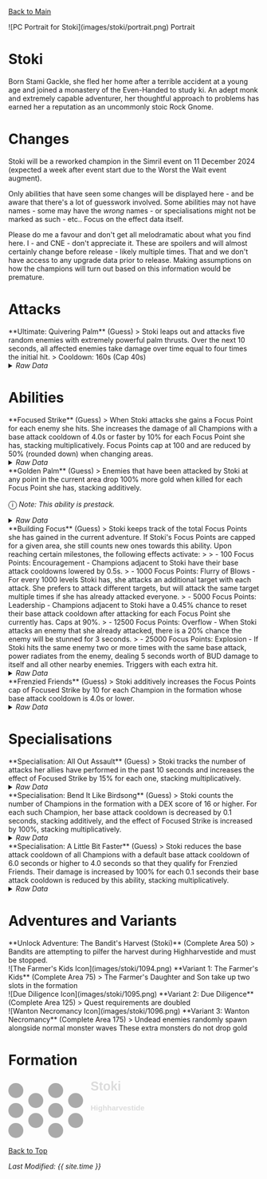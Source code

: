[Back to Main](index.md)

<span class="championPortraitsRow">
    <span class="championPortraitsColumn">
        <span class="championPortraitsImage">
            ![PC Portrait for Stoki](images/stoki/portrait.png)
        </span>
        <span>
        Portrait
        </span>
    </span>
</span>

# Stoki

Born Stami Gackle, she fled her home after a terrible accident at a young age and joined a monastery of the Even-Handed to study ki. An adept monk and extremely capable adventurer, her thoughtful approach to problems has earned her a reputation as an uncommonly stoic Rock Gnome.

# Changes

Stoki will be a reworked champion in the Simril event on 11 December 2024 (expected a week after event start due to the Worst the Wait event augment).

Only abilities that have seen some changes will be displayed here - and be aware that there's a lot of guesswork involved. Some abilities may not have names - some may have the *wrong* names - or specialisations might not be marked as such - etc.. Focus on the effect data itself.

Please do me a favour and don't get all melodramatic about what you find here. I - and CNE - don't appreciate it. These are spoilers and will almost certainly change before release - likely multiple times. That and we don't have access to any upgrade data prior to release. Making assumptions on how the champions will turn out based on this information would be premature.

# Attacks

<div markdown="1" class="abilityBorder"><div markdown="1" class="abilityBorderInner">
**Ultimate: Quivering Palm** (Guess)
> Stoki leaps out and attacks five random enemies with extremely powerful palm thrusts. Over the next 10 seconds, all affected enemies take damage over time equal to four times the initial hit.  
> Cooldown: 160s (Cap 40s)
<details><summary><em>Raw Data</em></summary>
<p>
<pre>
{
    "id": 823,
    "name": "Quivering Palm",
    "description": "Stoki attacks five random enemies dealing damage over time.",
    "long_description": "Stoki leaps out and attacks five random enemies with extremely powerful palm thrusts. Over the next 10 seconds, all affected enemies take damage over time equal to four times the initial hit.",
    "graphic_id": 1117,
    "target": "random",
    "num_targets": 5,
    "aoe_radius": 0,
    "damage_modifier": 0.025,
    "cooldown": 160,
    "animations": [
        {
            "type": "melee_attack",
            "animation": "split_sequence_multi_target",
            "shake_on_hit": 0.1,
            "damage_over_time": {
                "percent": 4,
                "time": 10,
                "tick_time": 1,
                "pop_damage": true,
                "damage_is_additional": true
            },
            "sequences": [
                {
                    "start_frame": 0,
                    "damage_frame": 20,
                    "end_frame": 25,
                    "sound_frames": {
                        "2": 174
                    },
                    "target_offset_x": -70
                }
            ]
        }
    ],
    "tags": [
        "melee",
        "ultimate"
    ],
    "damage_types": [
        "melee"
    ]
}
</pre>
</p>
</details>
</div></div>

# Abilities

<div markdown="1" class="abilityBorder"><div markdown="1" class="abilityBorderInner">
**Focused Strike** (Guess)
> When Stoki attacks she gains a Focus Point for each enemy she hits. She increases the damage of all Champions with a base attack cooldown of 4.0s or faster by 10% for each Focus Point she has, stacking multiplicatively. Focus Points cap at 100 and are reduced by 50% (rounded down) when changing areas.
<details><summary><em>Raw Data</em></summary>
<p>
<pre>
{
    "id": 2147,
    "flavour_text": "",
    "description": {
        "desc": "When Stoki attacks she gains a Focus Point for each enemy she hits. She increases the damage of all Champions with a base attack cooldown of 4.0s or faster by $amount% for each Focus Point she has, stacking multiplicatively. Focus Points cap at $(amount___3) and are reduced by 50% (rounded down) when changing areas.",
        "post": {
            "conditions": [
                {
                    "condition": "not static_desc",
                    "desc": "^^Focus Points: $(stat_value stoki_focus_points 1 none)"
                }
            ]
        }
    },
    "effect_keys": [
        {
            "effect_string": "pre_stack,10",
            "skip_effect_key_desc": true
        },
        {
            "effect_string": "hero_dps_multiplier_mult,0",
            "amount_expr": "upgrade_amount(16052,0)",
            "amount_func": "mult",
            "stack_func": "get_stat",
            "instance_stat": true,
            "stat": "stoki_focus_points",
            "targets": [
                "all"
            ],
            "filter_targets": [
                {
                    "type": "hero_expr",
                    "hero_expr": "base_attack_cooldown<=4"
                }
            ],
            "amount_updated_listeners": [
                "slot_changed",
                "base_attack_cooldown_changed"
            ],
            "retarget_when_base_attack_cooldown_changed": true,
            "stacks_multiply": true,
            "use_computed_amount_for_description": true,
            "show_bonus": true,
            "show_stacks": false,
            "stack_title": "Focus Points",
            "hide_stack_description": true,
            "off_when_benched": true
        },
        {
            "effect_string": "stoki_focus_point_max,100",
            "skip_effect_key_desc": true
        },
        {
            "effect_string": "expression_on_trigger,owner_attack_single_hit",
            "per_trigger_expr": "SetSaveStat(`stoki_focus_points`, true, min(GetSaveStat(`stoki_focus_points`, true)+trigger_count,GetUpgradeAmount(16052,2)))",
            "skip_effect_key_desc": true
        },
        {
            "effect_string": "expression_on_trigger,owner_attack_single_hit",
            "per_trigger_expr": "AppendToSaveStat(`stoki_focus_points_this_adventure`, true, 1)",
            "skip_effect_key_desc": true
        },
        {
            "effect_string": "expression_on_trigger,area_changed",
            "reduction_mod": 0.5,
            "per_trigger_expr": "SetSaveStat(`stoki_focus_points`, true, floor(GetSaveStat(`stoki_focus_points`, true)* reduction_mod))"
        },
        {
            "effect_string": "expression_on_trigger,owner_attack_single_hit",
            "per_trigger_expr": "SetSaveStat(`stoki_focus_points_this_adventure_server`, false, max(GetSaveStat(`stoki_focus_points_this_adventure`, true), GetSaveStat(`stoki_focus_points_this_adventure_server`, false)))",
            "skip_effect_key_desc": true
        },
        {
            "effect_string": "expression_on_trigger,adventure_reset",
            "per_trigger_expr": "SetSaveStat(`stoki_focus_points_this_adventure`, true, 0)",
            "skip_effect_key_desc": true
        }
    ],
    "requirements": "",
    "graphic_id": 5880,
    "large_graphic_id": 5881,
    "properties": {
        "is_formation_ability": true,
        "formation_circle_icon": true,
        "owner_use_outgoing_description": true,
        "indexed_effect_properties": true,
        "per_effect_index_bonuses": true,
        "default_bonus_index": 1
    }
}
</pre>
</p>
</details>
</div></div>

<div markdown="1" class="abilityBorder"><div markdown="1" class="abilityBorderInner">
**Golden Palm** (Guess)
> Enemies that have been attacked by Stoki at any point in the current area drop 100% more gold when killed for each Focus Point she has, stacking additively.

<span style="font-size:1.2em;">ⓘ</span> *Note: This ability is prestack.*
<details><summary><em>Raw Data</em></summary>
<p>
<pre>
{
    "id": 2148,
    "flavour_text": "",
    "description": {
        "desc": "Enemies that have been attacked by Stoki at any point in the current area drop 100% more gold when killed for each Focus Point she has, stacking additively."
    },
    "effect_keys": [
        {
            "effect_string": "pre_stack,100",
            "skip_effect_key_desc": true
        },
        {
            "effect_string": "gold_buff_amount,0",
            "amount_expr": "upgrade_amount(16053,0)",
            "amount_func": "add",
            "stack_func": "get_stat",
            "instance_stat": true,
            "stat": "stoki_focus_points",
            "amount_updated_listeners": [
                "stacks_changed"
            ],
            "changing_stack_upgade_ids": [
                16052
            ],
            "use_computed_amount_for_description": true,
            "show_bonus": true
        },
        {
            "effect_string": "stoki_golden_palm",
            "off_when_benched": true,
            "broadcast_name": "stoki_debuffs_monster",
            "debuff_before_damage": false,
            "debuff_on_attack_animation": true,
            "debuff_max_stacks": 1,
            "debuffing_attack_ids": [
                42,
                823
            ],
            "debuff_effects": [
                {
                    "effect_string": "increase_monster_gold,0",
                    "amount_expr": "upgrade_amount(16053,1)",
                    "active_graphic_id": 25075,
                    "active_graphic_y": -30,
                    "overlay_play_mode": "stopped",
                    "bottom": true,
                    "stacks_on_reapply": false,
                    "manual_stacking": true,
                    "max_stacks": 1,
                    "use_collection_source": false,
                    "stack_across_effects": false,
                    "update_expression_on_amount_changed": true,
                    "amount_updated_listeners": [
                        "stat_changed,stoki_focus_points"
                    ]
                }
            ]
        }
    ],
    "requirements": "",
    "graphic_id": 5876,
    "large_graphic_id": 5877,
    "properties": {
        "is_formation_ability": true,
        "formation_circle_icon": false,
        "owner_use_outgoing_description": true,
        "indexed_effect_properties": true,
        "per_effect_index_bonuses": true,
        "default_bonus_index": 0,
        "retain_on_slot_changed": true
    }
}
</pre>
</p>
</details>
</div></div>

<div markdown="1" class="abilityBorder"><div markdown="1" class="abilityBorderInner">
**Building Focus** (Guess)
> Stoki keeps track of the total Focus Points she has gained in the current adventure. If Stoki's Focus Points are capped for a given area, she still counts new ones towards this ability. Upon reaching certain milestones, the following effects activate:  
>   
> - 100 Focus Points: Encouragement - Champions adjacent to Stoki have their base attack cooldowns lowered by 0.5s.  
> - 1000 Focus Points: Flurry of Blows - For every 1000 levels Stoki has, she attacks an additional target with each attack. She prefers to attack different targets, but will attack the same target multiple times if she has already attacked everyone.  
> - 5000 Focus Points: Leadership - Champions adjacent to Stoki have a 0.45% chance to reset their base attack cooldown after attacking for each Focus Point she currently has. Caps at 90%.  
> - 12500 Focus Points: Overflow - When Stoki attacks an enemy that she already attacked, there is a 20% chance the enemy will be stunned for 3 seconds.  
> - 25000 Focus Points: Explosion - If Stoki hits the same enemy two or more times with the same base attack, power radiates from the enemy, dealing 5 seconds worth of BUD damage to itself and all other nearby enemies. Triggers with each extra hit.
<details><summary><em>Raw Data</em></summary>
<p>
<pre>
{
    "id": 2149,
    "flavour_text": "",
    "description": {
        "desc": "Stoki keeps track of the total Focus Points she has gained in the current adventure. If Stoki's Focus Points are capped for a given area, she still counts new ones towards this ability. Upon reaching certain milestones, the following effects activate:^^- 100 Focus Points: Encouragement - Champions adjacent to Stoki have their base attack cooldowns lowered by $(amount___2)s.^- 1000 Focus Points: Flurry of Blows - For every 1000 levels Stoki has, she attacks an additional target with each attack. She prefers to attack different targets, but will attack the same target multiple times if she has already attacked everyone.^- 5000 Focus Points: Leadership - Champions adjacent to Stoki have a 0.45% chance to reset their base attack cooldown after attacking for each Focus Point she currently has. Caps at 90%.^- 12500 Focus Points: Overflow - When Stoki attacks an enemy that she already attacked, there is a $amount___5% chance the enemy will be stunned for $stun_duration___5 seconds.^- 25000 Focus Points: Explosion - If Stoki hits the same enemy two or more times with the same base attack, power radiates from the enemy, dealing $seconds_of_bud___6 seconds worth of BUD damage to itself and all other nearby enemies. Triggers with each extra hit."
    },
    "effect_keys": [
        {
            "effect_string": "apply_effects_at_stacks",
            "show_description": false,
            "apply_effect_stack_amounts": [
                100,
                1000,
                5000,
                12500,
                25000
            ],
            "show_stacks": true,
            "stacks_are_bonus": false,
            "stacks_from_amount_func": "get_stat",
            "instance_stat": true,
            "stat": "stoki_focus_points_this_adventure",
            "amount_updated_listeners": [
                "stat_changed,stoki_focus_points_this_adventure"
            ],
            "off_when_benched": true,
            "active_effect_key_description_prepender": "- ",
            "active_effect_key_description_joiner": "^",
            "stack_title": "Focus Points Gained This Adventure"
        },
        {
            "effect_string": "reduce_attack_cooldown,0.5",
            "targets": [
                "adj"
            ],
            "apply_manually": true,
            "off_when_benched": true,
            "outgoing_buffs": false,
            "override_key_desc": "Encouragement - Champions adjacent to Stoki have their base attack cooldowns lowered by $(amount)s.",
            "show_bonus": false,
            "show_stacks": false
        },
        {
            "effect_string": "add_attack_targets,1",
            "amount_func": "add",
            "stack_func": "per_hero_attribute",
            "per_hero_expr": "as_int(hero_id==109) * floor(hero_level/1000)",
            "amount_updated_listeners": [
                "hero_level_changed"
            ],
            "apply_manually": true,
            "off_when_benched": true,
            "outgoing_buffs": false,
            "override_key_desc": "Flurry of Blows - For every 1000 levels Stoki has, she attacks an additional target with each attack. She prefers to attack different targets, but will attack the same target multiple times if she has already attacked everyone.^Bonus Attack Targets: $amount",
            "use_computed_amount_for_description": true,
            "show_bonus": false,
            "show_stacks": false
        },
        {
            "effect_string": "chance_on_attack_to_reset_attack_cooldown,0.45",
            "targets": [
                "adj"
            ],
            "attack_type": "base_attack",
            "apply_manually": true,
            "off_when_benched": true,
            "outgoing_buffs": false,
            "amount_func": "add",
            "stack_func": "get_stat",
            "instance_stat": true,
            "stat": "stoki_focus_points",
            "effect_cap": 90,
            "override_key_desc": "Leadership - Champions adjacent to Stoki have a $amount% chance to reset their base attack cooldown after attacking. Caps at 90%.",
            "use_computed_amount_for_description": true,
            "show_bonus": false,
            "show_stacks": false
        },
        {
            "effect_string": "stoki_chance_stun_on_repeat_attack,20",
            "stun_duration": 3,
            "apply_manually": true,
            "off_when_benched": true,
            "override_key_desc": "Overflow - When Stoki attacks an enemy that she already attacked, there is a $amount% chance the enemy will be stunned for $stun_duration seconds.",
            "show_bonus": false,
            "show_stacks": false
        },
        {
            "effect_string": "stoki_bud_damage_on_repeat_attack",
            "radius": 100,
            "seconds_of_bud": 5,
            "apply_manually": true,
            "off_when_benched": true,
            "override_key_desc": "Explosion - If Stoki hits the same enemy two or more times with the same base attack, power radiates from the enemy, dealing $seconds_of_bud seconds worth of BUD damage to itself and all other nearby enemies. Triggers with each extra hit.",
            "show_bonus": false,
            "show_stacks": false
        }
    ],
    "requirements": "",
    "graphic_id": 25052,
    "large_graphic_id": 25046,
    "properties": {
        "is_formation_ability": true,
        "formation_circle_icon": true,
        "owner_use_outgoing_description": false,
        "indexed_effect_properties": true,
        "per_effect_index_bonuses": true,
        "default_bonus_index": 0,
        "is_buff_incoming_formation_abilities_target": false
    }
}
</pre>
</p>
</details>
</div></div>

<div markdown="1" class="abilityBorder"><div markdown="1" class="abilityBorderInner">
**Frenzied Friends** (Guess)
> Stoki additively increases the Focus Points cap of Focused Strike by 10 for each Champion in the formation whose base attack cooldown is 4.0s or lower.
<details><summary><em>Raw Data</em></summary>
<p>
<pre>
{
    "id": 2150,
    "flavour_text": "",
    "description": {
        "desc": "Stoki additively increases the Focus Points cap of Focused Strike by 10 for each Champion in the formation whose base attack cooldown is 4.0s or lower."
    },
    "effect_keys": [
        {
            "effect_string": "buff_upgrade,10,16052,2",
            "amount_func": "add",
            "stack_func": "per_hero_attribute",
            "per_hero_expr": "base_attack_cooldown<=4",
            "amount_updated_listeners": [
                "slot_changed",
                "base_attack_cooldown_changed"
            ],
            "use_computed_amount_for_description": true,
            "show_bonus": true,
            "percent_values": false,
            "off_when_benched": true
        }
    ],
    "requirements": "",
    "graphic_id": 25053,
    "large_graphic_id": 25047,
    "properties": {
        "is_formation_ability": true,
        "formation_circle_icon": false,
        "owner_use_outgoing_description": true,
        "indexed_effect_properties": true,
        "per_effect_index_bonuses": true,
        "default_bonus_index": 0
    }
}
</pre>
</p>
</details>
</div></div>

# Specialisations

<div markdown="1" class="abilityBorder"><div markdown="1" class="abilityBorderInner">
**Specialisation: All Out Assault** (Guess)
> Stoki tracks the number of attacks her allies have performed in the past 10 seconds and increases the effect of Focused Strike by 15% for each one, stacking multiplicatively.
<details><summary><em>Raw Data</em></summary>
<p>
<pre>
{
    "id": 2151,
    "flavour_text": "",
    "description": {
        "desc": "Stoki tracks the number of attacks her allies have performed in the past 10 seconds and increases the effect of Focused Strike by 15% for each one, stacking multiplicatively."
    },
    "effect_keys": [
        {
            "effect_string": "pre_stack,15",
            "skip_effect_key_desc": true
        },
        {
            "effect_string": "buff_upgrade,0,16052,1",
            "amount_expr": "upgrade_amount(16056,0)",
            "stacks_on_trigger": "will_stack_manually",
            "stacks_multiply": true,
            "show_bonus": true,
            "show_stacks": true,
            "off_when_benched": true
        },
        {
            "effect_string": "stoki_all_out_assault",
            "dps_buff_effect_key_index": 1
        }
    ],
    "requirements": "",
    "graphic_id": 25058,
    "large_graphic_id": 25058,
    "properties": {
        "is_formation_ability": true,
        "formation_circle_icon": false,
        "owner_use_outgoing_description": true,
        "indexed_effect_properties": true,
        "per_effect_index_bonuses": true,
        "default_bonus_index": 1
    }
}
</pre>
</p>
</details>
</div></div>

<div markdown="1" class="abilityBorder"><div markdown="1" class="abilityBorderInner">
**Specialisation: Bend It Like Birdsong** (Guess)
> Stoki counts the number of Champions in the formation with a DEX score of 16 or higher. For each such Champion, her base attack cooldown is decreased by 0.1 seconds, stacking additively, and the effect of Focused Strike is increased by 100%, stacking multiplicatively.
<details><summary><em>Raw Data</em></summary>
<p>
<pre>
{
    "id": 2152,
    "flavour_text": "",
    "description": {
        "desc": "Stoki counts the number of Champions in the formation with a DEX score of 16 or higher. For each such Champion, her base attack cooldown is decreased by 0.1 seconds, stacking additively, and the effect of Focused Strike is increased by 100%, stacking multiplicatively."
    },
    "effect_keys": [
        {
            "effect_string": "reduce_attack_cooldown,0.1",
            "amount_func": "add",
            "stack_func": "per_hero_attribute",
            "per_hero_expr": "GetStat(`Dex`)>=16",
            "amount_updated_listeners": [
                "slot_changed",
                "ability_score_changed"
            ],
            "use_computed_amount_for_description": true,
            "replace_bonus_with_current_value": true,
            "show_bonus": true,
            "show_stacks": true,
            "off_when_benched": true
        },
        {
            "effect_string": "buff_upgrade,100,16052,1",
            "amount_func": "mult",
            "stack_func": "per_hero_attribute",
            "per_hero_expr": "GetStat(`Dex`)>=16",
            "amount_updated_listeners": [
                "slot_changed",
                "ability_score_changed"
            ],
            "use_computed_amount_for_description": true,
            "show_bonus": true,
            "off_when_benched": true
        }
    ],
    "requirements": "",
    "graphic_id": 25059,
    "large_graphic_id": 25059,
    "properties": {
        "is_formation_ability": true,
        "formation_circle_icon": false,
        "owner_use_outgoing_description": true,
        "indexed_effect_properties": true,
        "per_effect_index_bonuses": true,
        "default_bonus_index": 0,
        "spec_option_post_apply_info": "Champions in Formation Targeted: $num_stacks"
    }
}
</pre>
</p>
</details>
</div></div>

<div markdown="1" class="abilityBorder"><div markdown="1" class="abilityBorderInner">
**Specialisation: A Little Bit Faster** (Guess)
> Stoki reduces the base attack cooldown of all Champions with a default base attack cooldown of 6.0 seconds or higher to 4.0 seconds so that they qualify for Frenzied Friends. Their damage is increased by 100% for each 0.1 seconds their base attack cooldown is reduced by this ability, stacking multiplicatively.
<details><summary><em>Raw Data</em></summary>
<p>
<pre>
{
    "id": 2153,
    "flavour_text": "",
    "description": {
        "desc": "Stoki reduces the base attack cooldown of all Champions with a default base attack cooldown of 6.0 seconds or higher to 4.0 seconds so that they qualify for Frenzied Friends. Their damage is increased by 100% for each 0.1 seconds their base attack cooldown is reduced by this ability, stacking multiplicatively."
    },
    "effect_keys": [
        {
            "effect_string": "buff_incoming_effect_by_expr",
            "effect_id": 2153,
            "effect_index": 2,
            "buff_amount": 100,
            "hero_expr": "max(0, sign(default_base_attack_cooldown-5.99)) * pow((1+(buff_amount/100)), (default_base_attack_cooldown-4)*10)",
            "targets": [
                "all"
            ],
            "filter_targets": [
                {
                    "type": "hero_expr",
                    "hero_expr": "default_base_attack_cooldown>= 6"
                }
            ],
            "amount_updated_listeners": [
                "slot_changed"
            ],
            "skip_effect_key_desc": true,
            "off_when_benched": false
        },
        {
            "effect_string": "buff_incoming_effect_by_expr",
            "effect_id": 2153,
            "effect_index": 3,
            "hero_expr": "max(0, sign(default_base_attack_cooldown-5.99)) * (default_base_attack_cooldown-4)*10",
            "targets": [
                "all"
            ],
            "filter_targets": [
                {
                    "type": "hero_expr",
                    "hero_expr": "default_base_attack_cooldown>= 6"
                }
            ],
            "amount_updated_listeners": [
                "slot_changed"
            ],
            "skip_effect_key_desc": true,
            "off_when_benched": false
        },
        {
            "effect_string": "hero_dps_multiplier_mult,100",
            "targets": [
                "all"
            ],
            "filter_targets": [
                {
                    "type": "hero_expr",
                    "hero_expr": "default_base_attack_cooldown>= 6"
                }
            ],
            "amount_updated_listeners": [
                "slot_changed"
            ],
            "use_computed_amount_for_description": true,
            "override_key_desc": "Increases the damage of $target by $amount%.",
            "hide_amount_rate": true,
            "off_when_benched": false
        },
        {
            "effect_string": "reduce_attack_cooldown,0.1",
            "targets": [
                "all"
            ],
            "filter_targets": [
                {
                    "type": "hero_expr",
                    "hero_expr": "default_base_attack_cooldown>= 6"
                }
            ],
            "amount_updated_listeners": [
                "slot_changed"
            ],
            "use_computed_amount_for_description": true,
            "override_key_desc": "Reduces the cooldown of $target's Base Attack by $amount seconds.",
            "hide_amount_rate": true,
            "off_when_benched": false
        }
    ],
    "requirements": "",
    "graphic_id": 25057,
    "large_graphic_id": 25057,
    "properties": {
        "is_formation_ability": true,
        "formation_circle_icon": true,
        "owner_use_outgoing_description": true,
        "indexed_effect_properties": true,
        "per_effect_index_bonuses": true,
        "default_bonus_index": 0
    }
}
</pre>
</p>
</details>
</div></div>

# Adventures and Variants

<div markdown="1" class="abilityBorder"><div markdown="1" class="abilityBorderInner">
**Unlock Adventure: The Bandit's Harvest (Stoki)** (Complete Area 50)
> Bandits are attempting to pilfer the harvest during Highharvestide and must be stopped.
</div></div>
<div markdown="1" class="abilityBorder"><div markdown="1" class="abilityBorderInner">
![The Farmer's Kids Icon](images/stoki/1094.png) **Variant 1: The Farmer's Kids** (Complete Area 75)
> The Farmer's Daughter and Son take up two slots in the formation
</div></div>
<div markdown="1" class="abilityBorder"><div markdown="1" class="abilityBorderInner">
![Due Diligence Icon](images/stoki/1095.png) **Variant 2: Due Diligence** (Complete Area 125)
> Quest requirements are doubled
</div></div>
<div markdown="1" class="abilityBorder"><div markdown="1" class="abilityBorderInner">
![Wanton Necromancy Icon](images/stoki/1096.png) **Variant 3: Wanton Necromancy** (Complete Area 175)
> Undead enemies randomly spawn alongside normal monster waves These extra monsters do not drop gold
</div></div>

# Formation

<span class="formationBorder">
    <svg xmlns="http://www.w3.org/2000/svg" id="Stoki" fill="#aaa" data-formationName="Stoki" data-campaignName="Highharvestide" width="279" height="120"><circle cx="135" cy="45" r="15"/><circle cx="135" cy="85" r="15"/><circle cx="95" cy="25" r="15"/><circle cx="95" cy="65" r="15"/><circle cx="95" cy="105" r="15"/><circle cx="55" cy="45" r="15"/><circle cx="55" cy="85" r="15"/><circle cx="15" cy="25" r="15"/><circle cx="15" cy="65" r="15"/><circle cx="15" cy="105" r="15"/><text x="165" y="25" fill="#dcdcdc" font-size="25" font-family="Arial" font-weight="bold">Stoki</text><text x="165" y="65" fill="#dcdcdc" font-size="15" font-family="Arial" font-weight="bold">Highharvestide</text></svg>
</span>

[Back to Top](#top)

*Last Modified: {{ site.time }}*